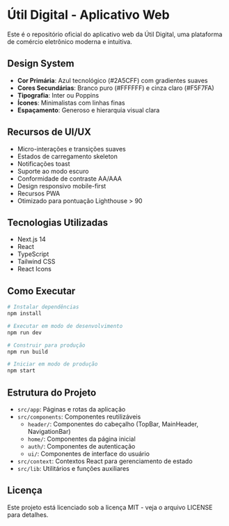 # Útil Digital - Aplicativo Web

Este é o repositório oficial do aplicativo web da Útil Digital, uma plataforma de comércio eletrônico moderna e intuitiva.

## Design System

- **Cor Primária**: Azul tecnológico (#2A5CFF) com gradientes suaves
- **Cores Secundárias**: Branco puro (#FFFFFF) e cinza claro (#F5F7FA)
- **Tipografia**: Inter ou Poppins
- **Ícones**: Minimalistas com linhas finas
- **Espaçamento**: Generoso e hierarquia visual clara

## Recursos de UI/UX

- Micro-interações e transições suaves
- Estados de carregamento skeleton
- Notificações toast
- Suporte ao modo escuro
- Conformidade de contraste AA/AAA
- Design responsivo mobile-first
- Recursos PWA
- Otimizado para pontuação Lighthouse > 90

## Tecnologias Utilizadas

- Next.js 14
- React
- TypeScript
- Tailwind CSS
- React Icons

## Como Executar

```bash
# Instalar dependências
npm install

# Executar em modo de desenvolvimento
npm run dev

# Construir para produção
npm run build

# Iniciar em modo de produção
npm start
```

## Estrutura do Projeto

- `src/app`: Páginas e rotas da aplicação
- `src/components`: Componentes reutilizáveis
  - `header/`: Componentes do cabeçalho (TopBar, MainHeader, NavigationBar)
  - `home/`: Componentes da página inicial
  - `auth/`: Componentes de autenticação
  - `ui/`: Componentes de interface do usuário
- `src/context`: Contextos React para gerenciamento de estado
- `src/lib`: Utilitários e funções auxiliares

## Licença

Este projeto está licenciado sob a licença MIT - veja o arquivo LICENSE para detalhes.
